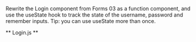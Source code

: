 Rewrite the Login component from Forms 03 as a function component, and use the useState hook to track the state of the username, password and remember inputs. Tip: you can use useState more than once.

** Login.js **